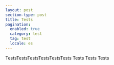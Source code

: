 ```yaml
---
layout: post
section-type: post
title: Tests
pagination: 
  enabled: true
  category: test
  tag: test
  locale: es
---
```


TestsTestsTestsTestsTestsTests Tests Tests Tests